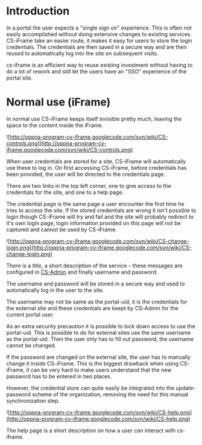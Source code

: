 # Introduction #

In a portal the user expects a "single sign on" experience. This is often not easily accomplished without doing extensive changes to existing services. CS-iFrame take an easier route, it makes it easy for users to store the login credentials. The credentials are then saved in a secure way and are then reused to automatically log into the site on subsequent visits.

cs-iframe is an efficient way to reuse existing investment without having to do a lot of rework and still let the users have an "SSO" experience of the portal site.

# Normal use (iFrame) #

In normal use CS-iFrame keeps itself invisible pretty much, leaving the space to the content inside the iFrame.

![http://oppna-program-cv-iframe.googlecode.com/svn/wiki/CS-controls.png](http://oppna-program-cv-iframe.googlecode.com/svn/wiki/CS-controls.png)

When user credentials are stored for a site, CS-iFrame will automatically use these to log in. On first accessing CS-iFrame, before credentials has been provided, the user will be directed to the credentials page.

There are two links in the top left corner, one to give access to the credentials for the site, and one to a help page.

The credential page is the same page a user encounter the first time he tries to access the site. If the stored credentials are wrong it isn't possible to login though CS-iFrame will try and fail and the site will probably redirect to it's own login page, login information provided on this page will not be captured and cannot be used by CS-iFrame.

![http://oppna-program-cv-iframe.googlecode.com/svn/wiki/CS-change-login.png](http://oppna-program-cv-iframe.googlecode.com/svn/wiki/CS-change-login.png)

There is a title, a short description of the service - these messages are configured in [CS-Admin](CsAdminConfig.md) and finally username and password.

The username and password will be stored in a secure way and used to automatically log in the user to the site.

The username may not be same as the portal-uid, it is the credentials for the external site and these credentials are keept by CS-Admin for the current portal user.

As an extra security precaution it is possible to lock down access to use the portal-uid. This is possible to do for external sites use the same username as the portal-uid. Then the user only has to fill out password, the username cannot be changed.

If the password are changed on the external site, the user has to manually change it inside CS-iFrame. This is the biggest drawback when using CS-iFrame, it can be very hard to make users understand that the new password has to be entered in two places.

However, the credential store can quite easily be integrated into the update-password scheme of the organization, removing the need for this manual synchronization step.

![http://oppna-program-cv-iframe.googlecode.com/svn/wiki/CS-help.png](http://oppna-program-cv-iframe.googlecode.com/svn/wiki/CS-help.png)

The help page is a short description on how a user can interact with cs-iframe.